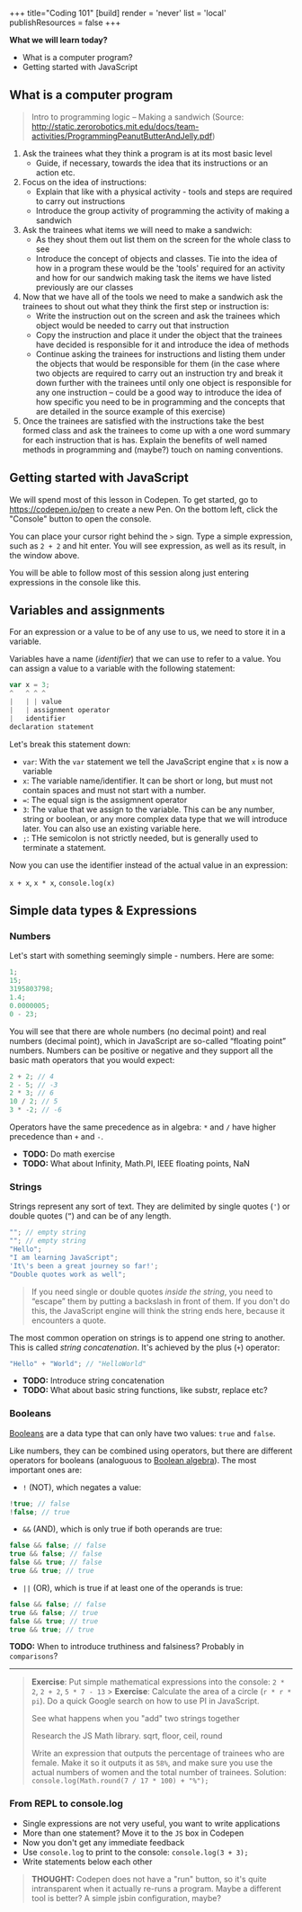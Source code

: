 +++
title="Coding 101"
[build]
  render = 'never'
  list = 'local'
  publishResources = false
+++

**What we will learn today?**

- What is a computer program?
- Getting started with JavaScript

## What is a computer program

> Intro to programming logic – Making a sandwich (Source:
> <http://static.zerorobotics.mit.edu/docs/team-activities/ProgrammingPeanutButterAndJelly.pdf>)

1. Ask the trainees what they think a program is at its most basic level
   - Guide, if necessary, towards the idea that its instructions or an action
     etc.
2. Focus on the idea of instructions:
   - Explain that like with a physical activity - tools and steps are required
     to carry out instructions
   - Introduce the group activity of programming the activity of making a
     sandwich
3. Ask the trainees what items we will need to make a sandwich:
   - As they shout them out list them on the screen for the whole class to see
   - Introduce the concept of objects and classes. Tie into the idea of how in a
     program these would be the 'tools' required for an activity and how for our
     sandwich making task the items we have listed previously are our classes
4. Now that we have all of the tools we need to make a sandwich ask the trainees
   to shout out what they think the first step or instruction is:
   - Write the instruction out on the screen and ask the trainees which object
     would be needed to carry out that instruction
   - Copy the instruction and place it under the object that the trainees have
     decided is responsible for it and introduce the idea of methods
   - Continue asking the trainees for instructions and listing them under the
     objects that would be responsible for them (in the case where two objects
     are required to carry out an instruction try and break it down further with
     the trainees until only one object is responsible for any one instruction –
     could be a good way to introduce the idea of how specific you need to be in
     programming and the concepts that are detailed in the source example of
     this exercise)
5. Once the trainees are satisfied with the instructions take the best formed
   class and ask the trainees to come up with a one word summary for each
   instruction that is has. Explain the benefits of well named methods in
   programming and (maybe?) touch on naming conventions.

## Getting started with JavaScript

We will spend most of this lesson in Codepen. To get started, go to
<https://codepen.io/pen> to create a new Pen. On the bottom left,
click the "Console" button to open the console.

You can place your cursor right behind the `>` sign. Type a simple expression,
such as `2 + 2` and hit enter. You will see expression, as well as its result,
in the window above.

You will be able to follow most of this session along just entering expressions
in the console like this.

## Variables and assignments

For an expression or a value to be of any use to us, we need to store it in a
variable.

Variables have a name (_identifier_) that we can use to refer to a value. You
can assign a value to a variable with the following statement:

```js
var x = 3;
^   ^ ^ ^
|   | | value
|   | assignment operator
|   identifier
declaration statement
```

Let's break this statement down:

- `var`: With the `var` statement we tell the JavaScript engine that `x` is now
  a variable
- `x`: The variable name/identifier. It can be short or long, but must not
  contain spaces and must not start with a number.
- `=`: The equal sign is the assigmnent operator
- `3`: The value that we assign to the variable. This can be any number, string
  or boolean, or any more complex data type that we will introduce later. You
  can also use an existing variable here.
- `;`: THe semicolon is not strictly needed, but is generally used to terminate
  a statement.

Now you can use the identifier instead of the actual value in an expression:

`x + x`, `x * x`, `console.log(x)`

## Simple data types & Expressions

### Numbers

Let's start with something seemingly simple - numbers. Here are some:

```js
1;
15;
3195803798;
1.4;
0.0000005;
0 - 23;
```

You will see that there are whole numbers (no decimal point) and real numbers
(decimal point), which in JavaScript are so-called “floating point” numbers.
Numbers can be positive or negative and they support all the basic math
operators that you would expect:

```js
2 + 2; // 4
2 - 5; // -3
2 * 3; // 6
10 / 2; // 5
3 * -2; // -6
```

Operators have the same precedence as in algebra: `*` and `/` have higher
precedence than `+` and `-`.

- **TODO:** Do math exercise
- **TODO:** What about Infinity, Math.PI, IEEE floating points, NaN

### Strings

Strings represent any sort of text. They are delimited by single quotes (`'`) or
double quotes (`”`) and can be of any length.

```js
""; // empty string
""; // empty string
"Hello";
"I am learning JavaScript";
'It\'s been a great journey so far!';
"Double quotes work as well";
```

> If you need single or double quotes _inside the string_, you need to “escape”
> them by putting a backslash in front of them. If you don't do this, the
> JavaScript engine will think the string ends here, because it encounters a
> quote.

The most common operation on strings is to append one string to another. This is
called _string concatenation_. It's achieved by the plus (`+`) operator:

```js
"Hello" + "World"; // "HelloWorld"
```

- **TODO:** Introduce string concatenation
- **TODO:** What about basic string functions, like substr, replace etc?

### Booleans

[Booleans](https://en.wikipedia.org/wiki/Boolean_data_type) are a data type that
can only have two values: `true` and `false`.

Like numbers, they can be combined using operators, but there are different
operators for booleans (analoguous to
[Boolean algebra](https://en.wikipedia.org/wiki/Boolean_algebra)). The most
important ones are:

- `!` (NOT), which negates a value:

```js
!true; // false
!false; // true
```

- `&&` (AND), which is only true if both operands are true:

```js
false && false; // false
true && false; // false
false && true; // false
true && true; // true
```

- `||` (OR), which is true if at least one of the operands is true:

```js
false && false; // false
true && false; // true
false && true; // true
true && true; // true
```

**TODO:** When to introduce truthiness and falsiness? Probably in `comparisons`?

---

> **Exercise**: Put simple mathematical expressions into the console: `2 * 2`,
> `2 + 2`, `5 * 7 - 13` > **Exercise**: Calculate the area of a circle (`r * r * pi`). Do a quick Google search on how to use PI in JavaScript.
>
> See what happens when you "add" two strings together
>
> Research the JS Math library. sqrt, floor, ceil, round
>
> Write an expression that outputs the percentage of trainees who are female.
> Make it so it outputs it as `58%`, and make sure you use the actual numbers of
> women and the total number of trainees. Solution: `console.log(Math.round(7 / 17 * 100) + "%");`

### From REPL to console.log

- Single expressions are not very useful, you want to write applications
- More than one statement? Move it to the `JS` box in Codepen
- Now you don't get any immediate feedback
- Use `console.log` to print to the console: `console.log(3 + 3);`
- Write statements below each other

> **THOUGHT:** Codepen does not have a "run" button, so it's quite intransparent
> when it actually re-runs a program. Maybe a different tool is better? A simple
> jsbin configuration, maybe?
